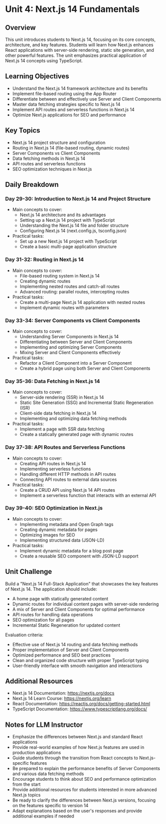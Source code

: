 # Unit 4: Next.js 14 Fundamentals

## Overview
This unit introduces students to Next.js 14, focusing on its core concepts, architecture, and key features. Students will learn how Next.js enhances React applications with server-side rendering, static site generation, and other powerful features. The unit emphasizes practical application of Next.js 14 concepts using TypeScript.

## Learning Objectives
- Understand the Next.js 14 framework architecture and its benefits
- Implement file-based routing using the App Router
- Differentiate between and effectively use Server and Client Components
- Master data fetching strategies specific to Next.js 14
- Implement API routes and serverless functions in Next.js 14
- Optimize Next.js applications for SEO and performance

## Key Topics
- Next.js 14 project structure and configuration
- Routing in Next.js 14 (file-based routing, dynamic routes)
- Server Components vs Client Components
- Data fetching methods in Next.js 14
- API routes and serverless functions
- SEO optimization techniques in Next.js

## Daily Breakdown

### Day 29-30: Introduction to Next.js 14 and Project Structure
- Main concepts to cover:
  - Next.js 14 architecture and its advantages
  - Setting up a Next.js 14 project with TypeScript
  - Understanding the Next.js 14 file and folder structure
  - Configuring Next.js 14 (next.config.js, tsconfig.json)
- Practical tasks:
  - Set up a new Next.js 14 project with TypeScript
  - Create a basic multi-page application structure

### Day 31-32: Routing in Next.js 14
- Main concepts to cover:
  - File-based routing system in Next.js 14
  - Creating dynamic routes
  - Implementing nested routes and catch-all routes
  - Advanced routing: parallel routes, intercepting routes
- Practical tasks:
  - Create a multi-page Next.js 14 application with nested routes
  - Implement dynamic routes with parameters

### Day 33-34: Server Components vs Client Components
- Main concepts to cover:
  - Understanding Server Components in Next.js 14
  - Differentiating between Server and Client Components
  - Implementing and optimizing Server Components
  - Mixing Server and Client Components effectively
- Practical tasks:
  - Refactor a Client Component into a Server Component
  - Create a hybrid page using both Server and Client Components

### Day 35-36: Data Fetching in Next.js 14
- Main concepts to cover:
  - Server-side rendering (SSR) in Next.js 14
  - Static Site Generation (SSG) and Incremental Static Regeneration (ISR)
  - Client-side data fetching in Next.js 14
  - Implementing and optimizing data fetching methods
- Practical tasks:
  - Implement a page with SSR data fetching
  - Create a statically generated page with dynamic routes

### Day 37-38: API Routes and Serverless Functions
- Main concepts to cover:
  - Creating API routes in Next.js 14
  - Implementing serverless functions
  - Handling different HTTP methods in API routes
  - Connecting API routes to external data sources
- Practical tasks:
  - Create a CRUD API using Next.js 14 API routes
  - Implement a serverless function that interacts with an external API

### Day 39-40: SEO Optimization in Next.js
- Main concepts to cover:
  - Implementing metadata and Open Graph tags
  - Creating dynamic metadata for pages
  - Optimizing images for SEO
  - Implementing structured data (JSON-LD)
- Practical tasks:
  - Implement dynamic metadata for a blog post page
  - Create a reusable SEO component with JSON-LD support

## Unit Challenge
Build a "Next.js 14 Full-Stack Application" that showcases the key features of Next.js 14. The application should include:
- A home page with statically generated content
- Dynamic routes for individual content pages with server-side rendering
- A mix of Server and Client Components for optimal performance
- API routes for handling data operations
- SEO optimization for all pages
- Incremental Static Regeneration for updated content

Evaluation criteria:
- Effective use of Next.js 14 routing and data fetching methods
- Proper implementation of Server and Client Components
- Optimized performance and SEO best practices
- Clean and organized code structure with proper TypeScript typing
- User-friendly interface with smooth navigation and interactions

## Additional Resources
- Next.js 14 Documentation: https://nextjs.org/docs
- Next.js 14 Learn Course: https://nextjs.org/learn
- React Documentation: https://reactjs.org/docs/getting-started.html
- TypeScript Documentation: https://www.typescriptlang.org/docs/

## Notes for LLM Instructor
- Emphasize the differences between Next.js and standard React applications
- Provide real-world examples of how Next.js features are used in production applications
- Guide students through the transition from React concepts to Next.js-specific features
- Be prepared to explain the performance benefits of Server Components and various data fetching methods
- Encourage students to think about SEO and performance optimization from the start
- Provide additional resources for students interested in more advanced Next.js topics
- Be ready to clarify the differences between Next.js versions, focusing on the features specific to version 14
- Adapt explanations based on the user's responses and provide additional examples if needed

